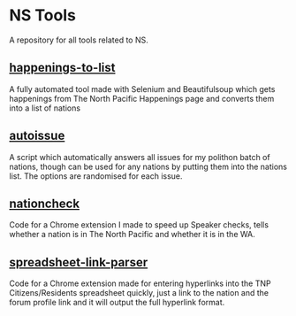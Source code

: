 # NS Tools

A repository for all tools related to NS.

## [happenings-to-list](https://github.com/Cayyus/NS-tools/tree/main/happenings_to_list)
A fully automated tool made with Selenium and Beautifulsoup which gets happenings from The North Pacific Happenings page and converts them into a list of nations

## [autoissue](https://github.com/Cayyus/NS-tools/tree/main/autoissue)
A script which automatically answers all issues for my polithon batch of nations, though can be used for any nations by putting them into the nations list. The options are randomised for each issue.

## [nationcheck](https://github.com/Cayyus/NS-tools/tree/main/nationcheck)
Code for a Chrome extension I made to speed up Speaker checks, tells whether a nation is in The North Pacific and whether it is in the WA.

## [spreadsheet-link-parser](https://github.com/Cayyus/NS-tools/tree/main/tnpspreadsheetlinkparser)
Code for a Chrome extension made for entering hyperlinks into the TNP Citizens/Residents spreadsheet quickly, just a link to the nation and the forum profile link and it will output the full hyperlink format.
